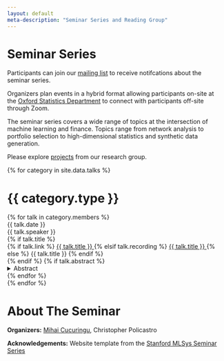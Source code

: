 ```yaml
---
layout: default
meta-description: "Seminar Series and Reading Group"
---
```


# Seminar Series 

Participants can join our [mailing list](mailto:smlfin-subscribe@maillist.ox.ac.uk?subject=Subscribe) to receive notifcations about the seminar series. 

Organizers plan events in a hybrid format allowing participants on-site at the [Oxford Statistics Department](https://www.stats.ox.ac.uk/) to connect with participants off-site through Zoom. 

The seminar series covers a wide range of topics at the intersection of machine learning and finance. Topics range from network analysis to portfolio selection to high-dimensional statistics and synthetic data generation. 

Please explore [projects](https://www.stats.ox.ac.uk/~cucuring/fin.htm) from our research group. 

{% for category in site.data.talks %}
# {{ category.type }}
<div class="talk-list">
  {% for talk in category.members %}
  <div class="talk list-group-item">
  <div class="talk-date">{{ talk.date }}</div>
  <div class="talk-presenter">{{ talk.speaker }}</div>
  {% if talk.title %}
  <div>
    {% if talk.link %}
      <span><a class="talk-title-link" href="{{ talk.link }}">{{ talk.title }} <i class="bi bi-box-arrow-up-right"></i></a></span>
    {% elsif talk.recording %}
      <span><a class="talk-title-link" href="{{ talk.recording }}">{{ talk.title }} <i class="bi bi-box-arrow-up-right"></i></a></span>
    {% else %}
      <span>{{ talk.title }}</span>
    {% endif %}
  </div>
  {% endif %}
  {% if talk.abstract %}
    <details>
    <summary>Abstract</summary>
    {{ talk.abstract }}
    
    {% if talk.bio %}
    <br><br>
    <strong>Biography: </strong> {{ talk.bio }}
    {% endif %}

    {% if talk.recording %}
      <br><br>
      <strong><a href="{{ talk.recording }}">Recording</a></strong>
    {% endif %}
    </details>
  {% endif %}
  </div>
  {% endfor %}
</div>
{% endfor %}

# About The Seminar

**Organizers:** [Mihai Cucuringu](https://www.stats.ox.ac.uk/~cucuring/), Christopher Policastro

**Acknowledgements:**  Website template from the [Stanford MLSys Seminar Series](https://mlsys.stanford.edu)
